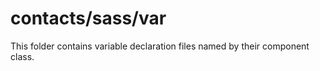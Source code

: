 # contacts/sass/var

This folder contains variable declaration files named by their component class.
